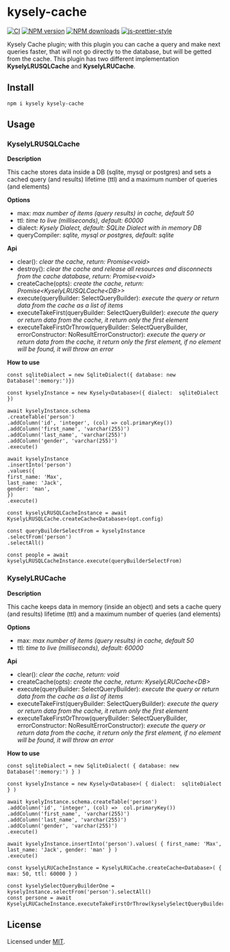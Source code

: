 
# kysely-cache

[![CI](https://github.com/alenap93/kysely-cache/actions/workflows/ci.yml/badge.svg)](https://github.com/alenap93/kysely-cache/actions/workflows/ci.yml)
[![NPM version](https://img.shields.io/npm/v/kysely-cache.svg?style=flat)](https://www.npmjs.com/package/kysely-cache)
[![NPM downloads](https://img.shields.io/npm/dm/kysely-cache.svg?style=flat)](https://www.npmjs.com/package/kysely-cache)
[![js-prettier-style](https://img.shields.io/badge/code%20style-prettier-brightgreen.svg?style=flat)](https://prettier.io/)

Kysely Cache plugin; with this plugin you can cache a query and make next queries faster, that will not go directly to the database, but will be getted from the cache.
This plugin has two different implementation **KyselyLRUSQLCache** and **KyselyLRUCache**.

## Install

```
npm i kysely kysely-cache
```

## Usage

### KyselyLRUSQLCache

**Description**

This cache stores data inside a DB (sqlite, mysql or postgres) and sets a cached query (and results) lifetime (ttl) and a maximum number of queries (and elements)

**Options**

- max:  *max number of items (query results) in cache, default 50*
- ttl:  *time to live (milliseconds), default: 60000*
- dialect:  *Kysely Dialect, default: SQLite Dialect with in memory DB*
- queryCompiler:  *sqlite, mysql or postgres, default: sqlite*

**Api**

- clear(): *clear the cache, return: Promise\<void\>*
- destroy(): *clear the cache and release all resources and disconnects from the cache database, return: Promise\<void\>*
- createCache(opts): *create the cache, return: Promise\<KyselyLRUSQLCache\<DB\>\>*
- execute(queryBuilder: SelectQueryBuilder): *execute the query or return data from the cache as a list of items*
- executeTakeFirst(queryBuilder: SelectQueryBuilder): *execute the query or return data from the cache, it return only the first element*
- executeTakeFirstOrThrow(queryBuilder: SelectQueryBuilder, errorConstructor:  NoResultErrorConstructor): *execute the query or return data from the cache, it return only the first element, if no element will be found, it will throw an error*

**How to use**

    const sqliteDialect = new SqliteDialect({ database: new Database(':memory:')})
    
    const kyselyInstance = new Kysely<Database>({ dialect:  sqliteDialect })
    
    await kyselyInstance.schema
    .createTable('person')
    .addColumn('id', 'integer', (col) => col.primaryKey())
    .addColumn('first_name', 'varchar(255)')
    .addColumn('last_name', 'varchar(255)')
    .addColumn('gender', 'varchar(255)')
    .execute()
    
    await kyselyInstance
    .insertInto('person')
    .values({
    first_name: 'Max',
    last_name: 'Jack',
    gender: 'man',
    })
    .execute()
    
    const kyselyLRUSQLCacheInstance = await KyselyLRUSQLCache.createCache<Database>(opt.config)
    
    const queryBuilderSelectFrom = kyselyInstance
    .selectFrom('person')
    .selectAll()
    
    const people = await kyselyLRUSQLCacheInstance.execute(queryBuilderSelectFrom)

### KyselyLRUCache

**Description**

This cache keeps data in memory (inside an object) and sets a cache query (and results) lifetime (ttl) and a maximum number of queries (and elements)

**Options**

- max:  *max number of items (query results) in cache, default 50*
- ttl:  *time to live (milliseconds), default: 60000*

**Api**

- clear(): *clear the cache, return: void*
- createCache(opts): *create the cache, return: KyselyLRUCache\<DB\>*
- execute(queryBuilder: SelectQueryBuilder): *execute the query or return data from the cache as a list of items*
- executeTakeFirst(queryBuilder: SelectQueryBuilder): *execute the query or return data from the cache, it return only the first element*
- executeTakeFirstOrThrow(queryBuilder: SelectQueryBuilder, errorConstructor:  NoResultErrorConstructor): *execute the query or return data from the cache, it return only the first element, if no element will be found, it will throw an error*

**How to use**

    const sqliteDialect = new SqliteDialect( { database: new  Database(':memory:') } )
    
    const kyselyInstance = new Kysely<Database>( { dialect:  sqliteDialect } )
    
    await kyselyInstance.schema.createTable('person')
    .addColumn('id', 'integer', (col) =>  col.primaryKey())
    .addColumn('first_name', 'varchar(255)')
    .addColumn('last_name', 'varchar(255)')
    .addColumn('gender', 'varchar(255)')
    .execute()
    
    await kyselyInstance.insertInto('person').values( { first_name: 'Max', last_name: 'Jack', gender: 'man' } )
    .execute()
    
    const kyselyLRUCacheInstance = KyselyLRUCache.createCache<Database>( { max: 50, ttl: 60000 } )
    
    const kyselySelectQueryBuilderOne = kyselyInstance.selectFrom('person').selectAll()
    const persone = await KyselyLRUCacheInstance.executeTakeFirstOrThrow(kyselySelectQueryBuilderOne)


## License

Licensed under [MIT](./LICENSE).
